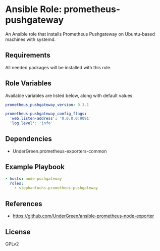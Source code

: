 # Ansible Role: prometheus-pushgateway

An Ansible role that installs Prometheus Pushgateway on Ubuntu-based machines with systemd.

## Requirements

All needed packages will be installed with this role.

## Role Variables

Available variables are listed below, along with default values:
```yaml
prometheus_pushgateway_version: 0.3.1

prometheus-pushgateway_config_flags:
  'web.listen-address': '0.0.0.0:9091'
  'log.level': 'info'
```
## Dependencies

- UnderGreen.prometheus-exporters-common

## Example Playbook
```yaml
- hosts: node-pushgateway
  roles:
    - stephanfuchs.prometheus-pushgateway
```
## References
- https://github.com/UnderGreen/ansible-prometheus-node-exporter

## License

GPLv2
